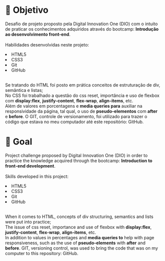 # 🚩 Objetivo
Desafio de projeto proposto pela Digital Innovation One (DIO) com o intuito de praticar os conhecimentos adquiridos através do bootcamp: <b>Introdução ao desenvolvimento front-end</b>.<br><br>Habilidades desenvolvidas neste projeto:
<li>HTML5</li>
<li>CSS3</li>
<li>Git</li>
<li>GitHub</li>
<br>
<p>Se tratando do HTML foi posto em prática conceitos de estruturação de div, semântica e listas; <br>No CSS foi trabalhado a questão do css reset, importância e uso de flexbox com <b>display:flex</b>, <b>justify-content</b>, <b>flex-wrap</b>, <b>align-items</b>, etc.</br> Além de valores em porcentagens e <b>media queries para</b> auxiliar na responsividade da página, tal qual, o uso de <b>pseudo-elementos</b> com <b>after</b> e <b>before</b>. O GIT, controle de versionamento, foi utilizado para trazer o código que estava no meu computador até este repositório: GitHub. </p>



# 🚩 Goal
Project challenge proposed by Digital Innovation One (DIO) in order to practice the knowledge acquired through the bootcamp: <b>Introduction to front-end development</b>.<br><br>Skills developed in this project:
  <li>HTML5</li>
  <li>CSS3</li>
  <li>Git</li>
  <li>GitHub</li>
<br>
  <p>When it comes to HTML, concepts of div structuring, semantics and lists were put into practice; <br>The issue of css reset, importance and use of flexbox with         <b>display:flex</b>, <b>justify-content</b>, <b>flex-wrap</b was worked on in CSS >, <b>align-items</b>, etc.</br> In addition to values in percentages and <b>media queries to</b> help with page responsiveness, such as the use of <b> pseudo-elements</b> with <b>after</b> and <b>before</b>. GIT, versioning control, was used to bring the code that was on my computer to this repository: GitHub.</p>
